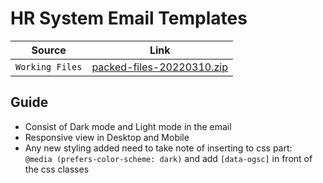 # HR System Email Templates

| Source                     | Link                                                                              |
| -------------------------- | --------------------------------------------------------------------------------- |
| <code>Working Files</code> | <a href="hr-system-email/packed-files-20220310.zip">packed-files-20220310.zip</a> |

## Guide

- Consist of Dark mode and Light mode in the email
- Responsive view in Desktop and Mobile
- Any new styling added need to take note of inserting to css part:
  <br>`@media (prefers-color-scheme: dark)` and add `[data-ogsc]` in front of the css classes
